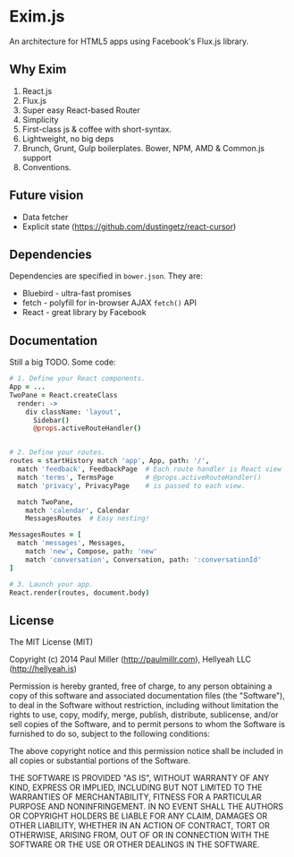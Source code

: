 # Exim.js

An architecture for HTML5 apps using Facebook's Flux.js library.

## Why Exim

1. React.js
2. Flux.js
3. Super easy React-based Router
4. Simplicity
5. First-class js & coffee with short-syntax.
6. Lightweight, no big deps
7. Brunch, Grunt, Gulp boilerplates. Bower, NPM, AMD & Common.js support
8. Conventions.

## Future vision

- Data fetcher
- Explicit state (https://github.com/dustingetz/react-cursor)

## Dependencies

Dependencies are specified in `bower.json`. They are:

- Bluebird - ultra-fast promises
- fetch - polyfill for in-browser AJAX `fetch()` API
- React - great library by Facebook

## Documentation

Still a big TODO. Some code:

```coffeescript
# 1. Define your React components.
App = ...
TwoPane = React.createClass
  render: ->
    div className: 'layout',
      Sidebar()
      @props.activeRouteHandler()


# 2. Define your routes.
routes = startHistory match 'app', App, path: '/',
  match 'feedback', FeedbackPage  # Each route handler is React view
  match 'terms', TermsPage        # @props.activeRouteHandler()
  match 'privacy', PrivacyPage    # is passed to each view.

  match TwoPane,
    match 'calendar', Calendar
    MessagesRoutes  # Easy nesting!

MessagesRoutes = [
  match 'messages', Messages,
    match 'new', Compose, path: 'new'
    match 'conversation', Conversation, path: ':conversationId'
]

# 3. Launch your app.
React.render(routes, document.body)

```

## License

The MIT License (MIT)

Copyright (c) 2014 Paul Miller (http://paulmillr.com), Hellyeah LLC (http://hellyeah.is)

Permission is hereby granted, free of charge, to any person obtaining a copy of
this software and associated documentation files (the "Software"), to deal in
the Software without restriction, including without limitation the rights to
use, copy, modify, merge, publish, distribute, sublicense, and/or sell copies of
the Software, and to permit persons to whom the Software is furnished to do so,
subject to the following conditions:

The above copyright notice and this permission notice shall be included in all
copies or substantial portions of the Software.

THE SOFTWARE IS PROVIDED "AS IS", WITHOUT WARRANTY OF ANY KIND, EXPRESS OR
IMPLIED, INCLUDING BUT NOT LIMITED TO THE WARRANTIES OF MERCHANTABILITY, FITNESS
FOR A PARTICULAR PURPOSE AND NONINFRINGEMENT. IN NO EVENT SHALL THE AUTHORS OR
COPYRIGHT HOLDERS BE LIABLE FOR ANY CLAIM, DAMAGES OR OTHER LIABILITY, WHETHER
IN AN ACTION OF CONTRACT, TORT OR OTHERWISE, ARISING FROM, OUT OF OR IN
CONNECTION WITH THE SOFTWARE OR THE USE OR OTHER DEALINGS IN THE SOFTWARE.
